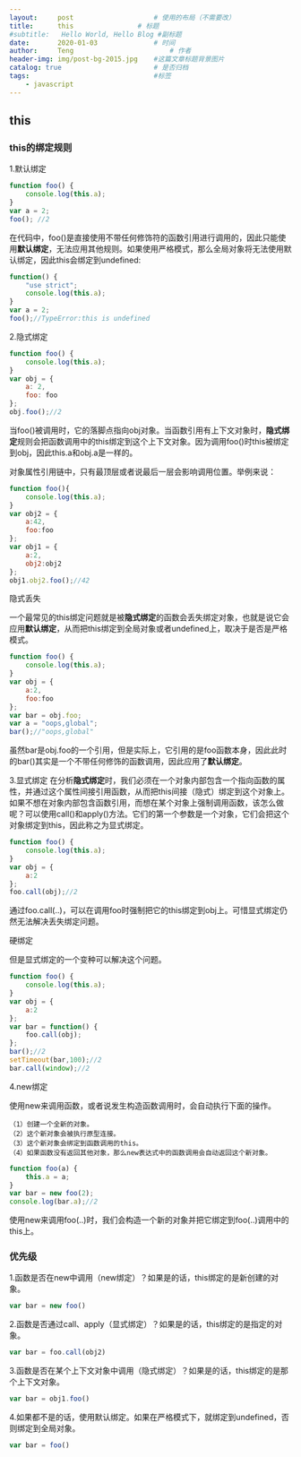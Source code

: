 ```yaml
---
layout:     post   				    # 使用的布局（不需要改）
title:      this				# 标题 
#subtitle:   Hello World, Hello Blog #副标题
date:       2020-01-03				# 时间
author:     Teng 						# 作者
header-img: img/post-bg-2015.jpg 	#这篇文章标题背景图片
catalog: true 						# 是否归档
tags:								#标签
    - javascript
---
```


## this

### this的绑定规则
1.默认绑定

```js
function foo() {
    console.log(this.a);
}
var a = 2;
foo(); //2
```
在代码中，foo()是直接使用不带任何修饰符的函数引用进行调用的，因此只能使用**默认绑定**，无法应用其他规则。如果使用严格模式，那么全局对象将无法使用默认绑定，因此this会绑定到undefined:
```js
function() {
    "use strict";
    console.log(this.a);
}
var a = 2;
foo();//TypeError:this is undefined
```

2.隐式绑定
```js
function foo() {
    console.log(this.a);
}
var obj = {
    a: 2,
    foo: foo
};
obj.foo();//2
```
当foo()被调用时，它的落脚点指向obj对象。当函数引用有上下文对象时，**隐式绑定**规则会把函数调用中的this绑定到这个上下文对象。因为调用foo()时this被绑定到obj，因此this.a和obj.a是一样的。

对象属性引用链中，只有最顶层或者说最后一层会影响调用位置。举例来说：
```js
function foo(){
    console.log(this.a);
}
var obj2 = {
    a:42,
    foo:foo
};
var obj1 = {
    a:2,
    obj2:obj2
};
obj1.obj2.foo();//42
```
隐式丢失

一个最常见的this绑定问题就是被**隐式绑定**的函数会丢失绑定对象，也就是说它会应用**默认绑定**，从而把this绑定到全局对象或者undefined上，取决于是否是严格模式。
```js
function foo() {
    console.log(this.a);
}
var obj = {
    a:2,
    foo:foo
};
var bar = obj.foo;
var a = "oops,global";
bar();//"oops,global"
```
虽然bar是obj.foo的一个引用，但是实际上，它引用的是foo函数本身，因此此时的bar()其实是一个不带任何修饰的函数调用，因此应用了**默认绑定**。

3.显式绑定
在分析**隐式绑定**时，我们必须在一个对象内部包含一个指向函数的属性，并通过这个属性间接引用函数，从而把this间接（隐式）绑定到这个对象上。如果不想在对象内部包含函数引用，而想在某个对象上强制调用函数，该怎么做呢？可以使用call()和apply()方法。它们的第一个参数是一个对象，它们会把这个对象绑定到this，因此称之为显式绑定。
```js
function foo() {
    console.log(this.a);
}
var obj = {
    a:2
};
foo.call(obj);//2
```
通过foo.call(..)，可以在调用foo时强制把它的this绑定到obj上。可惜显式绑定仍然无法解决丢失绑定问题。

硬绑定

但是显式绑定的一个变种可以解决这个问题。
```js
function foo() {
    console.log(this.a);
}
var obj = {
    a:2
};
var bar = function() {
    foo.call(obj);
};
bar();//2
setTimeout(bar,100);//2
bar.call(window);//2
```

4.new绑定

使用new来调用函数，或者说发生构造函数调用时，会自动执行下面的操作。

    （1）创建一个全新的对象。
    （2）这个新对象会被执行原型连接。
    （3）这个新对象会绑定到函数调用的this。
    （4）如果函数没有返回其他对象，那么new表达式中的函数调用会自动返回这个新对象。
```js
function foo(a) {
    this.a = a;
}
var bar = new foo(2);
console.log(bar.a);//2
```
使用new来调用foo(..)时，我们会构造一个新的对象并把它绑定到foo(..)调用中的this上。

### 优先级

1.函数是否在new中调用（new绑定）？如果是的话，this绑定的是新创建的对象。
```js
var bar = new foo()
```
2.函数是否通过call、apply（显式绑定）？如果是的话，this绑定的是指定的对象。
```js
var bar = foo.call(obj2)
```
3.函数是否在某个上下文对象中调用（隐式绑定）？如果是的话，this绑定的是那个上下文对象。
```js
var bar = obj1.foo()
```
4.如果都不是的话，使用默认绑定。如果在严格模式下，就绑定到undefined，否则绑定到全局对象。
```js
var bar = foo()
```